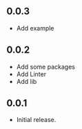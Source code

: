 ## 0.0.3

- Add example

## 0.0.2

- Add some packages
- Add Linter
- Add lib

## 0.0.1

- Initial release.

